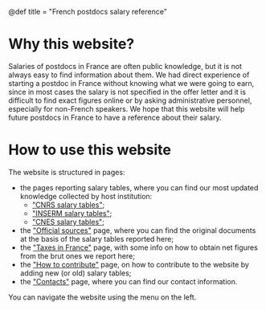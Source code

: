 @def title = "French postdocs salary reference"

# Why this website?

Salaries of postdocs in France are often public knowledge, but it is not always easy to find information about them.
We had direct experience of starting a postdoc in France without knowing what we were going to earn, since in most cases the salary is not specified in the offer letter and it is difficult to find exact figures online or by asking administrative personnel, especially for non-French speakers.
We hope that this website will help future postdocs in France to have a reference about their salary.

# How to use this website
The website is structured in pages:
- the pages reporting salary tables, where you can find our most updated knowledge collected by host institution:
    - ["CNRS salary tables"](/pages/salariesCNRS);
    - ["INSERM salary tables"](/pages/salariesINSERM);
    - ["CNES salary tables"](/pages/salariesCNES);
- the ["Official sources"](/pages/sources) page, where you can find the original documents at the basis of the salary tables reported here;
- the ["Taxes in France"](/pages/taxes) page, with some info on how to obtain net figures from the brut ones we report here;
- the ["How to contribute"](/pages/contribute) page, on how to contribute to the website by adding new (or old) salary tables;
- the ["Contacts"](/pages/contacts) page, where you can find our contact information.

You can navigate the website using the menu on the left.
